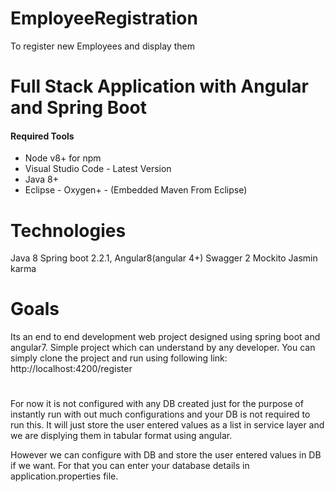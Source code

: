 # EmployeeRegistration
To register new Employees and display them

# Full Stack Application with Angular and Spring Boot

#### Required Tools

- Node v8+ for npm
- Visual Studio Code - Latest Version
- Java 8+
- Eclipse - Oxygen+ - (Embedded Maven From Eclipse)

# Technologies
Java 8
Spring boot 2.2.1,
Angular8(angular 4+)
Swagger 2
Mockito
Jasmin karma

# Goals
Its an end to end development web project designed using spring boot and angular7. Simple project which can understand by any developer.
You can simply clone the project and run using following link:
http://localhost:4200/register

#
For now it is not configured with any DB created just for the purpose of instantly run with out much configurations and your DB is not required to run this. It will just store the user entered values as a list in service layer and we are displying them in tabular format using angular.

However we can configure with DB and store the user entered values in DB if we want. For that you can enter your database details in application.properties file.

